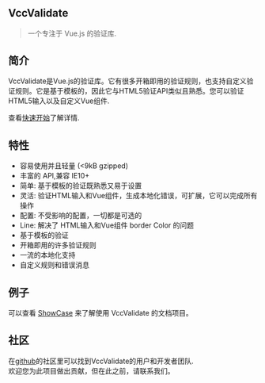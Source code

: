 #

## VccValidate

> 一个专注于 Vue.js 的验证库.

## 简介

VccValidate是Vue.js的验证库。它有很多开箱即用的验证规则，也支持自定义验证规则。它是基于模板的，因此它与HTML5验证API类似且熟悉。您可以验证HTML5输入以及自定义Vue组件.

查看[快速开始](https://dev-zl.github.io/VccValidate/#/)了解详情.

## 特性

- 容易使用并且轻量 (<9kB gzipped)
- 丰富的 API,兼容 IE10+
- 简单: 基于模板的验证既熟悉又易于设置
- 灵活: 验证HTML输入和Vue组件，生成本地化错误，可扩展，它可以完成所有操作
- 配置: 不受影响的配置，一切都是可选的
- Line: 解决了 HTML输入和Vue组件 border Color 的问题
- 基于模板的验证
- 开箱即用的许多验证规则
- 一流的本地化支持
- 自定义规则和错误消息

## 例子

可以查看 [ShowCase](https://dev-zl.github.io/VccValidate/#/) 来了解使用 VccValidate 的文档项目。

 
## 社区

在[github](https://github.com/dev-zl/VccValidate)的社区里可以找到VccValidate的用户和开发者团队.                  
欢迎您为此项目做出贡献，但在此之前，请联系我们。